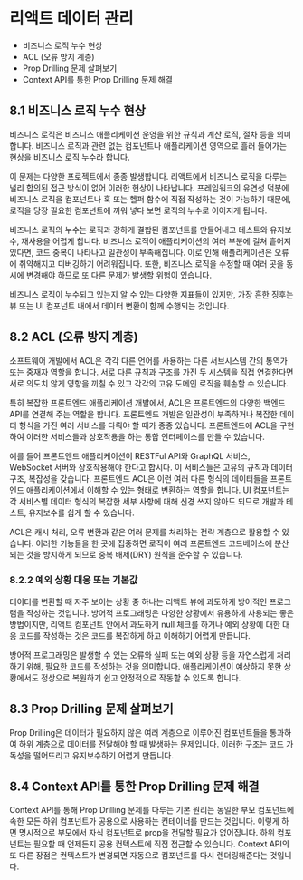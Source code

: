 # 리액트 데이터 관리

- 비즈니스 로직 누수 현상
- ACL (오류 방지 계층)
- Prop Drilling 문제 살펴보기
- Context API를 통한 Prop Drilling 문제 해결

## 8.1 비즈니스 로직 누수 현상

비즈니스 로직은 비즈니스 애플리케이션 운영을 위한 규칙과 계산 로직, 절차 등을 의미합니다.
비즈니스 로직과 관련 없는 컴포넌트나 애플리케이션 영역으로 흘러 들어가는 현상을 비즈니스 로직 누수라 합니다.

이 문제는 다양한 프로젝트에서 종종 발생합니다. 리액트에서 비즈니스 로직을 다루는 널리 합의된 접근 방식이 없어 이러한 현상이 나타납니다. 프레임워크의 유연성 덕분에 비즈니스 로직을 컴포넌트나 훅 또는 헬퍼 함수에 직접 작성하는 것이 가능하기 때문에, 로직을 당장 필요한 컴포넌트에 끼워 넣다 보면 로직의 누수로 이어지게 됩니다.

비즈니스 로직의 누수는 로직과 강하게 결합된 컴포넌트를 만들어내고 테스트와 유지보수, 재사용을 어렵게 합니다. 비즈니스 로직이 애플리케이션의 여러 부분에 걸쳐 흩어져 있다면, 코드 중복이 나타나고 일관성이 부족해집니다. 이로 인해 애플리케이션은 오류에 취약해지고 디버깅하기 어려워집니다. 또한, 비즈니스 로직을 수정할 때 여러 곳을 동시에 변경해야 하므로 또 다른 문제가 발생할 위험이 있습니다.

비즈니스 로직이 누수되고 있는지 알 수 있는 다양한 지표들이 있지만, 가장 흔한 징후는 뷰 또는 UI 컴포넌트 내에서 데이터 변환이 함께 수행되는 것입니다.

## 8.2 ACL (오류 방지 계층)

소프트웨어 개발에서 ACL은 각각 다른 언어를 사용하는 다른 서브시스템 간의 통역가 또는 중재자 역할을 합니다. 서로 다른 규칙과 구조를 가진 두 시스템을 직접 연결한다면 서로 의도치 않게 영향을 끼칠 수 있고 각각의 고유 도메인 로직을 훼손할 수 있습니다.

특히 복잡한 프론트엔드 애플리케이션 개발에서, ACL은 프론트엔드의 다양한 백엔드 API를 연결해 주는 역할을 합니다. 프론트엔드 개발은 일관성이 부족하거나 복잡한 데이터 형식을 가진 여러 서비스를 다뤄야 할 때가 종종 있습니다. 프론트엔드에 ACL을 구현하여 이러한 서비스들과 상호작용을 하는 통합 인터페이스를 만들 수 있습니다.

예를 들어 프론트엔드 애플리케이션이 RESTFul API와 GraphQL 서비스, WebSocket 서버와 상호작용해야 한다고 합시다. 이 서비스들은 고유의 규칙과 데이터 구조, 복잡성을 갖습니다. 프론트엔드 ACL은 이런 여러 다른 형식의 데이터들을 프론트엔드 애플리케이션에서 이해할 수 있는 형태로 변환하는 역할을 합니다. UI 컴포넌트는 각 서비스별 데이터 형식의 복잡한 세부 사항에 대해 신경 쓰지 않아도 되므로 개발과 테스트, 유지보수를 쉽게 할 수 있습니다.

ACL은 캐시 처리, 오류 변환과 같은 여러 문제를 처리하는 전략 계층으로 활용할 수 있습니다. 이러한 기능들을 한 곳에 집중하면 로직이 여러 프론트엔드 코드베이스에 분산되는 것을 방지하게 되므로 중복 배제(DRY) 원칙을 준수할 수 있습니다.

### 8.2.2 예외 상황 대응 또는 기본값

데이터를 변환할 때 자주 보이는 상황 중 하나는 리액트 뷰에 과도하게 방어적인 프로그램을 작성하는 것입니다. 방어적 프로그래밍은 다양한 상황에서 유용하게 사용되는 좋은 방법이지만, 리액트 컴포넌트 안에서 과도하게 null 체크를 하거나 예외 상황에 대한 대응 코드를 작성하는 것은 코드를 복잡하게 하고 이해하기 어렵게 만듭니다.

방어적 프로그래밍은 발생할 수 있는 오류와 실패 또는 예외 상황 등을 자연스럽게 처리하기 위해, 필요한 코드를 작성하는 것을 의미합니다. 애플리케이션이 예상하지 못한 상황에서도 정상으로 복원하기 쉽고 안정적으로 작동할 수 있도록 합니다.

## 8.3 Prop Drilling 문제 살펴보기

Prop Drilling은 데이터가 필요하지 않은 여러 계층으로 이루어진 컴포넌트들을 통과하여 하위 계층으로 데이터를 전달해야 할 때 발생하는 문제입니다. 이러한 구조는 코드 가독성을 떨어뜨리고 유지보수하기 어렵게 만듭니다.

## 8.4 Context API를 통한 Prop Drilling 문제 해결

Context API를 통해 Prop Drilling 문제를 다루는 기본 원리는 동일한 부모 컴포넌트에 속한 모든 하위 컴포넌트가 공용으로 사용하는 컨테이너를 만드는 것입니다.
이렇게 하면 명시적으로 부모에서 자식 컴포넌트로 prop을 전달할 필요가 없어집니다. 하위 컴포넌트는 필요할 때 언제든지 공용 컨텍스트에 직접 접근할 수 있습니다. Context API의 또 다른 장점은 컨텍스트가 변경되면 자동으로 컴포넌트를 다시 렌더링해준다는 것입니다.
